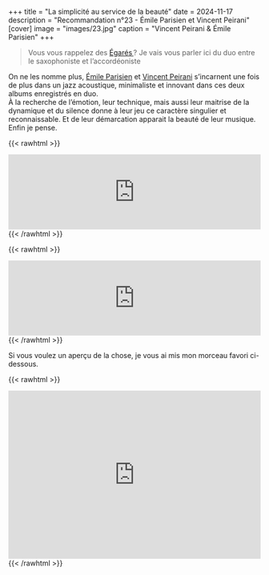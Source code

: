 +++
title = "La simplicité au service de la beauté"
date = 2024-11-17
description = "Recommandation n°23 - Émile Parisien et Vincent Peirani"
[cover]
image = "images/23.jpg"
caption = "Vincent Peirani & Émile Parisien"
+++

> Vous vous rappelez des [Égarés ](/posts/2-les-égarés/)? Je vais vous parler ici du duo entre le saxophoniste et
> l’accordéoniste

On ne les nomme plus, [Émile Parisien](https://fr.wikipedia.org/wiki/%C3%89mile_Parisien)
et [Vincent Peirani](https://fr.wikipedia.org/wiki/Vincent_Peirani) s’incarnent une fois de plus dans un jazz
acoustique, minimaliste et innovant dans ces deux albums enregistrés en duo.  
À la recherche de l’émotion, leur technique, mais aussi
leur maitrise de la dynamique et du silence donne à leur jeu ce caractère singulier et reconnaissable. Et de leur
démarcation apparait la beauté de leur musique. Enfin je pense.

{{< rawhtml >}}
<iframe width="100%" height="150" src="https://odesli.co/embed/?url=https%3A%2F%2Falbum.link%2Fbelleepoque&theme=light" frameborder="0" allowfullscreen sandbox="allow-same-origin allow-scripts allow-presentation allow-popups allow-popups-to-escape-sandbox" allow="clipboard-read; clipboard-write"></iframe>
{{< /rawhtml >}}

{{< rawhtml >}}
<iframe width="100%" height="150" src="https://odesli.co/embed/?url=https%3A%2F%2Falbum.link%2Fabrazo&theme=light" frameborder="0" allowfullscreen sandbox="allow-same-origin allow-scripts allow-presentation allow-popups allow-popups-to-escape-sandbox" allow="clipboard-read; clipboard-write"></iframe>
{{< /rawhtml >}}

Si vous voulez un aperçu de la chose, je vous ai mis mon morceau favori ci-dessous.

{{< rawhtml >}}
<div style="max-width:100%;"><div style="position:relative;padding-bottom:calc(56.25% + 52px);height: 0;"><iframe style="position:absolute;top:0;left:0;" width="100%" height="100%" src="https://odesli.co/embed/?url=https%3A%2F%2Fsong.link%2Fvdz0bv83hnnxh&theme=light" frameborder="0" allowfullscreen sandbox="allow-same-origin allow-scripts allow-presentation allow-popups allow-popups-to-escape-sandbox" allow="clipboard-read; clipboard-write"></iframe></div></div>
{{< /rawhtml >}}